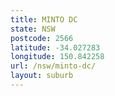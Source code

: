 ```yaml
---
title: MINTO DC
state: NSW
postcode: 2566
latitude: -34.027283
longitude: 150.842258
url: /nsw/minto-dc/
layout: suburb
---
```

